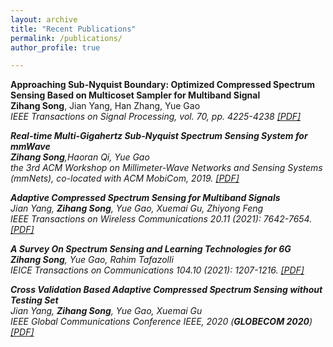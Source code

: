 ```yaml
---
layout: archive
title: "Recent Publications"
permalink: /publications/
author_profile: true

---
```


<b>Approaching Sub-Nyquist Boundary: Optimized Compressed Spectrum Sensing Based on Multicoset Sampler for Multiband Signal</b><br>
<b>Zihang Song</b>, Jian Yang, Han Zhang, Yue Gao<br>
<i>IEEE Transactions on Signal Processing, vol. 70, pp. 4225-4238 </i>
<i>[[PDF]](https://ieeexplore.ieee.org/stamp/stamp.jsp?arnumber=9855237) 
<br clear="left"/>
<!-- <br/> -->

 
<b>Real-time Multi-Gigahertz Sub-Nyquist Spectrum Sensing System for mmWave</b> <br>
<b>Zihang Song</b>,Haoran Qi, Yue Gao <br>
<i>the 3rd ACM Workshop on Millimeter-Wave Networks and Sensing Systems (mmNets), co-located with ACM MobiCom, 2019. </i>
<i>[[PDF]](https://dl.acm.org/doi/abs/10.1145/3349624.3356767?casa_token=3UBlNe6vb9gAAAAA:E-Jcv4DLc2eq1D0eJd5YiiHMoXYGnnViRw6diUZH1S7HRzkvK8AJGSrr1j0n1zFSer9EvccCLOE)
<br clear="left"/>
 
 <b>Adaptive Compressed Spectrum Sensing for Multiband Signals</b> <br>
Jian Yang, <b>Zihang Song</b>, Yue Gao, Xuemai Gu, Zhiyong Feng<br>
<i>IEEE Transactions on Wireless Communications 20.11 (2021): 7642-7654.</i> 
<i>[[PDF]](https://ieeexplore.ieee.org/abstract/document/9454267?casa_token=iLeeBykgqIsAAAAA:m1_33VY5uLfD6vd_zYB99u6BT4cWCXCHSydnM09O1uU1cKd_FBBIFxsX54qacNoekW6czU76YA)
<br clear="left"/>


<b>A Survey On Spectrum Sensing and Learning Technologies for 6G</b> <br>
<b>Zihang Song</b>, Yue Gao, Rahim Tafazolli<br>
<i>IEICE Transactions on Communications 104.10 (2021): 1207-1216. </i>
<i>[[PDF]](https://search.ieice.org/bin/summary.php?id=e104-b_10_1207)
<br clear="left"/>

<b>Cross Validation Based Adaptive Compressed Spectrum Sensing without Testing Set</b> <br>
Jian Yang, <b>Zihang Song</b>, Yue Gao, Xuemai Gu <br>
<i>IEEE Global Communications Conference IEEE, 2020</i> (<b>GLOBECOM 2020</b>)<br>
<i>[[PDF]](https://ieeexplore.ieee.org/document/9322563)
<br clear="left"/>




